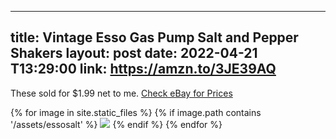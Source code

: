   ---
title: Vintage Esso Gas Pump Salt and Pepper Shakers
layout: post
date: 2022-04-21 T13:29:00
link: https://amzn.to/3JE39AQ
---

These sold for $1.99 net to me. [Check eBay for Prices](https://www.ebay.com/sch/i.html?_from=R40&_trksid=p2334524.m570.l1313&_nkw=esso+salt+and+pepper&_sacat=0&LH_TitleDesc=0&_odkw=bus+piggy+bank&_osacat=0&mkcid=1&mkrid=711-53200-19255-0&siteid=0&campid=5338921011&toolid=11800&mkevt=1)

<div class="image-gallery">
  {% for image in site.static_files %}
    {% if image.path contains '/assets/essosalt' %}
     <a href="{{image.path}}">  <img src="{{ image.path  | resize: "800x800" }}"></a>
{% endif %}
  {% endfor %}
</div>